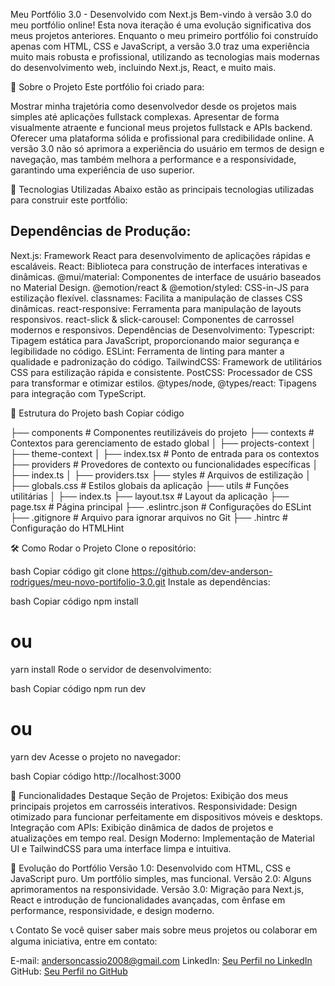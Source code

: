 
Meu Portfólio 3.0 - Desenvolvido com Next.js
Bem-vindo à versão 3.0 do meu portfólio online! Esta nova iteração é uma evolução significativa dos meus projetos anteriores. Enquanto o meu primeiro portfólio foi construído apenas com HTML, CSS e JavaScript, a versão 3.0 traz uma experiência muito mais robusta e profissional, utilizando as tecnologias mais modernas do desenvolvimento web, incluindo Next.js, React, e muito mais.

🌟 Sobre o Projeto
Este portfólio foi criado para:

Mostrar minha trajetória como desenvolvedor desde os projetos mais simples até aplicações fullstack complexas.
Apresentar de forma visualmente atraente e funcional meus projetos fullstack e APIs backend.
Oferecer uma plataforma sólida e profissional para credibilidade online.
A versão 3.0 não só aprimora a experiência do usuário em termos de design e navegação, mas também melhora a performance e a responsividade, garantindo uma experiência de uso superior.

🚀 Tecnologias Utilizadas
Abaixo estão as principais tecnologias utilizadas para construir este portfólio:

## Dependências de Produção:
Next.js: Framework React para desenvolvimento de aplicações rápidas e escaláveis.
React: Biblioteca para construção de interfaces interativas e dinâmicas.
@mui/material: Componentes de interface de usuário baseados no Material Design.
@emotion/react & @emotion/styled: CSS-in-JS para estilização flexível.
classnames: Facilita a manipulação de classes CSS dinâmicas.
react-responsive: Ferramenta para manipulação de layouts responsivos.
react-slick & slick-carousel: Componentes de carrossel modernos e responsivos.
Dependências de Desenvolvimento:
Typescript: Tipagem estática para JavaScript, proporcionando maior segurança e legibilidade no código.
ESLint: Ferramenta de linting para manter a qualidade e padronização do código.
TailwindCSS: Framework de utilitários CSS para estilização rápida e consistente.
PostCSS: Processador de CSS para transformar e otimizar estilos.
@types/node, @types/react: Tipagens para integração com TypeScript.

📂 Estrutura do Projeto
bash
Copiar código

├── components          # Componentes reutilizáveis do projeto
├── contexts            # Contextos para gerenciamento de estado global
│   ├── projects-context
│   ├── theme-context
│   ├── index.tsx       # Ponto de entrada para os contextos
├── providers           # Provedores de contexto ou funcionalidades específicas
│   ├── index.ts
│   ├── providers.tsx
├── styles              # Arquivos de estilização
│   ├── globals.css     # Estilos globais da aplicação
├── utils               # Funções utilitárias
│   ├── index.ts
├── layout.tsx          # Layout da aplicação
├── page.tsx            # Página principal
├── .eslintrc.json      # Configurações do ESLint
├── .gitignore          # Arquivo para ignorar arquivos no Git
├── .hintrc             # Configuração do HTMLHint


🛠️ Como Rodar o Projeto
Clone o repositório:

bash
Copiar código
git clone https://github.com/dev-anderson-rodrigues/meu-novo-portifolio-3.0.git
Instale as dependências:

bash
Copiar código
npm install
# ou
yarn install
Rode o servidor de desenvolvimento:

bash
Copiar código
npm run dev
# ou
yarn dev
Acesse o projeto no navegador:

bash
Copiar código
http://localhost:3000

🎯 Funcionalidades Destaque
Seção de Projetos: Exibição dos meus principais projetos em carrosséis interativos.
Responsividade: Design otimizado para funcionar perfeitamente em dispositivos móveis e desktops.
Integração com APIs: Exibição dinâmica de dados de projetos e atualizações em tempo real.
Design Moderno: Implementação de Material UI e TailwindCSS para uma interface limpa e intuitiva.

🎉 Evolução do Portfólio
Versão 1.0: Desenvolvido com HTML, CSS e JavaScript puro. Um portfólio simples, mas funcional.
Versão 2.0: Alguns aprimoramentos na responsividade.
Versão 3.0: Migração para Next.js, React e introdução de funcionalidades avançadas, com ênfase em performance, responsividade, e design moderno.

📞 Contato
Se você quiser saber mais sobre meus projetos ou colaborar em alguma iniciativa, entre em contato:

E-mail: andersoncassio2008@gmail.com
LinkedIn: [Seu Perfil no LinkedIn](https://www.linkedin.com/in/dev-anderson-rodrigues/)
GitHub: [Seu Perfil no GitHub](https://github.com/dev-anderson-rodrigues)
